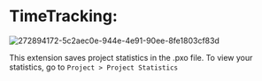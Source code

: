 # TimeTracking:

![272894172-5c2aec0e-944e-4e91-90ee-8fe1803cf83d](https://github.com/user-attachments/assets/9d50f084-6e4e-4706-9f5b-682d91dfb080)

This extension saves project statistics in the .pxo file.
To view your statistics, go to `Project > Project Statistics`
